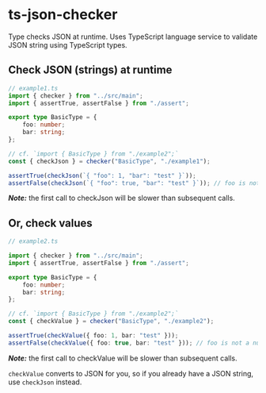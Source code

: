 # ts-json-checker
Type checks JSON at runtime. Uses TypeScript language service to validate JSON string using TypeScript types.

## Check JSON (strings) at runtime

```ts
// example1.ts
import { checker } from "../src/main";
import { assertTrue, assertFalse } from "./assert";

export type BasicType = {
    foo: number;
    bar: string;
};

// cf. `import { BasicType } from "./example2";`
const { checkJson } = checker("BasicType", "./example1"); 

assertTrue(checkJson(`{ "foo": 1, "bar": "test" }`));
assertFalse(checkJson(`{ "foo": true, "bar": "test" }`)); // foo is not a number, checkJson returns false

```

***Note:*** the first call to checkJson will be slower than subsequent calls.

## Or, check values

```ts
// example2.ts

import { checker } from "../src/main";
import { assertTrue, assertFalse } from "./assert";

export type BasicType = {
    foo: number;
    bar: string;
};

// cf. `import { BasicType } from "./example2";`
const { checkValue } = checker("BasicType", "./example2"); 

assertTrue(checkValue({ foo: 1, bar: "test" }));
assertFalse(checkValue({ foo: true, bar: "test" })); // foo is not a number, checkValue returns false
```

***Note:*** the first call to checkValue will be slower than subsequent calls.

`checkValue` converts to JSON for you, so if you already have a JSON string, use `checkJson` instead. 